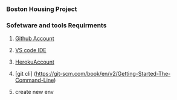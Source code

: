 ### Boston Housing Project

### Sofetware and tools Requirments

1. [Github Account](https://github.com)

2. [VS code IDE](https://code.visualstudio.com/)
3. [HerokuAccount](https://heroku.com/)

4. [git cli] (https://git-scm.com/book/en/v2/Getting-Started-The-Command-Line)

5. create new env
